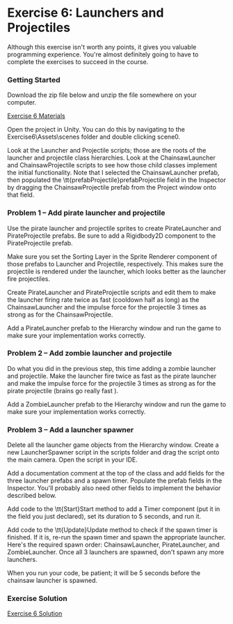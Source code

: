 # Exercise 6: Launchers and Projectiles

Although this exercise isn't worth any points, it gives you valuable programming experience. You're almost definitely going to have to complete the exercises to succeed in the course.

### Getting Started

Download the zip file below and unzip the file somewhere on your computer.

[Exercise 6 Materials](https://d3c33hcgiwev3.cloudfront.net/_17192f9c0cc46adf6dcea3ba9bea641d_2-3-Exercise-6-Materials.zip?Expires=1643068800&Signature=gAYwYKc~wNZJHiLEw-4AUH-4zpJLfSDrB1sHV7OqBLhppm19cPRJMEQQChbg16Pry97f9bNjDTqg1Hr9YnyCMNyVjp7KDbRH7nVSKQHjWT3EJA-JtsNt~rOZIYQbrOtEUu3E82JUk2rjTXEyoMUphGFcFrp01dwigfosB6rFBUg_&Key-Pair-Id=APKAJLTNE6QMUY6HBC5A)

Open the project in Unity. You can do this by navigating to the Exercise6\Assets\scenes folder and double clicking scene0.

Look at the Launcher and Projectile scripts; those are the roots of the launcher and projectile class hierarchies. Look at the ChainsawLauncher and ChainsawProjectile scripts to see how those child classes implement the initial functionality. Note that I selected the ChainsawLauncher prefab, then populated the \tt{prefabProjectile}prefabProjectile field in the Inspector by dragging the ChainsawProjectile prefab from the Project window onto that field.

### Problem 1 – Add pirate launcher and projectile

Use the pirate launcher and projectile sprites to create PirateLauncher and PirateProjectile prefabs. Be sure to add a Rigidbody2D component to the PirateProjectile prefab. 

Make sure you set the Sorting Layer in the Sprite Renderer component of those prefabs to Launcher and Projectile, respectively. This makes sure the projectile is rendered under the launcher, which looks better as the launcher fire projectiles.

Create PirateLauncher and PirateProjectile scripts and edit them to make the launcher firing rate twice as fast (cooldown half as long) as the ChainsawLauncher and the impulse force for the projectile 3 times as strong as for the ChainsawProjectile. 

Add a PirateLauncher prefab to the Hierarchy window and run the game to make sure your implementation works correctly.

### Problem 2 – Add zombie launcher and projectile

Do what you did in the previous step, this time adding a zombie launcher and projectile. Make the launcher fire twice as fast as the pirate launcher and make the impulse force for the projectile 3 times as strong as for the pirate projectile (brains go really fast <grin>).

Add a ZombieLauncher prefab to the Hierarchy window and run the game to make sure your implementation works correctly.

### Problem 3 – Add a launcher spawner

Delete all the launcher game objects from the Hierarchy window. Create a new LauncherSpawner script in the scripts folder and drag the script onto the main camera. Open the script in your IDE.

Add a documentation comment at the top of the class and add fields for the three launcher prefabs and a spawn timer. Populate the prefab fields in the Inspector. You'll probably also need other fields to implement the behavior described below.

Add code to the \tt{Start}Start method to add a Timer component (put it in the field you just declared), set its duration to 5 seconds, and run it.

Add code to the \tt{Update}Update method to check if the spawn timer is finished. If it is, re-run the spawn timer and spawn the appropriate launcher. Here's the required spawn order: ChainsawLauncher, PirateLauncher, and ZombieLauncher. Once all 3 launchers are spawned, don't spawn any more launchers.

When you run your code, be patient; it will be 5 seconds before the chainsaw launcher is spawned.

### Exercise Solution
  
[Exercise 6 Solution](https://d3c33hcgiwev3.cloudfront.net/_b3c73de4d92ebb791609ff3d195a7eab_2-3-Exercise-6-Solution.zip?Expires=1643068800&Signature=csVnpBg-qwngDS~ZgEWpWJMjU3x-THAFqwe9wnlozgzCqKrcHZXlyorp-QQitiUle9k-SJdIi~27uknxSfQkkvqcgEr2FNc5R8t8YDcONx3FWTDK9an4dIUt8Ni9lhuKp8VTB7pIiu1CX8rZc9GuGEzmEhjNbZyc9nnmRr562eg_&Key-Pair-Id=APKAJLTNE6QMUY6HBC5A)
